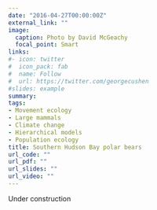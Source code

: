 ```yaml
---
date: "2016-04-27T00:00:00Z"
external_link: ""
image:
  caption: Photo by David McGeachy
  focal_point: Smart
links:
#- icon: twitter
#  icon_pack: fab
#  name: Follow
#  url: https://twitter.com/georgecushen
#slides: example
summary: 
tags:
- Movement ecology
- Large mammals
- Climate change
- Hierarchical models
- Population ecology
title: Southern Hudson Bay polar bears
url_code: ""
url_pdf: ""
url_slides: ""
url_video: ""
---
```

Under construction